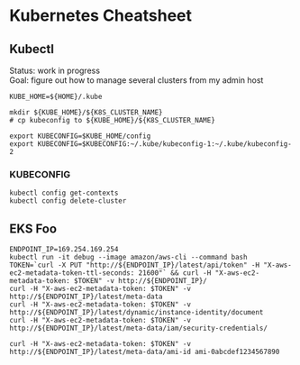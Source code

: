 # Kubernetes Cheatsheet


## Kubectl
Status: work in progress  
Goal: figure out how to manage several clusters from my admin host  

```
KUBE_HOME=${HOME}/.kube

mkdir ${KUBE_HOME}/${K8S_CLUSTER_NAME}
# cp kubeconfig to ${KUBE_HOME}/${K8S_CLUSTER_NAME}

export KUBECONFIG=$KUBE_HOME/config
export KUBECONFIG=$KUBECONFIG:~/.kube/kubeconfig-1:~/.kube/kubeconfig-2
```

### KUBECONFIG

```
kubectl config get-contexts
kubectl config delete-cluster 

```

## EKS Foo

```
ENDPOINT_IP=169.254.169.254
kubectl run -it debug --image amazon/aws-cli --command bash
TOKEN=`curl -X PUT "http://${ENDPOINT_IP}/latest/api/token" -H "X-aws-ec2-metadata-token-ttl-seconds: 21600"` && curl -H "X-aws-ec2-metadata-token: $TOKEN" -v http://${ENDPOINT_IP}/
curl -H "X-aws-ec2-metadata-token: $TOKEN" -v http://${ENDPOINT_IP}/latest/meta-data
curl -H "X-aws-ec2-metadata-token: $TOKEN" -v http://${ENDPOINT_IP}/latest/dynamic/instance-identity/document
curl -H "X-aws-ec2-metadata-token: $TOKEN" -v http://${ENDPOINT_IP}/latest/meta-data/iam/security-credentials/

curl -H "X-aws-ec2-metadata-token: $TOKEN" -v http://${ENDPOINT_IP}/latest/meta-data/ami-id ami-0abcdef1234567890                    

```
